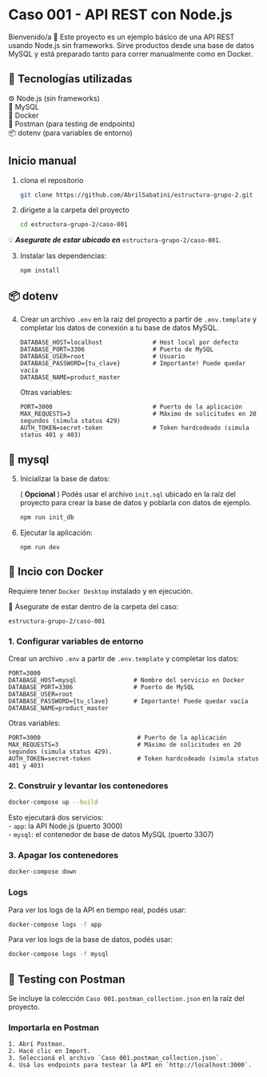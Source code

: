 
# Caso 001 - API REST con Node.js

Bienvenido/a 👋
Este proyecto es un ejemplo básico de una API REST usando Node.js sin frameworks.
Sirve productos desde una base de datos MySQL y está preparado tanto para correr manualmente como en Docker.
               
## 🧰 Tecnologías utilizadas
⚙️ Node.js (sin frameworks)  
🐬 MySQL  
🐳 Docker  
🧪 Postman (para testing de endpoints)  
📦 dotenv (para variables de entorno)  

## Inicio manual
1. clona el repositorio 
    ```bash
    git clone https://github.com/AbrilSabatini/estructura-grupo-2.git 
    ```
2. dirigete a la carpeta del proyecto   
    
    ```bash
    cd estructura-grupo-2/caso-001
    ```
💡 ***Asegurate de estar ubicado en*** `estructura-grupo-2/caso-001`.  

3. Instalar las dependencias:

    ```
    npm install
    ```
## 📦 dotenv
4. Crear un archivo `.env` en la raiz del proyecto a partir de `.env.template` y completar los datos de conexión a tu base de datos MySQL.
    ``` .env
   DATABASE_HOST=localhost              # Host local por defecto
   DATABASE_PORT=3306                   # Puerto de MySQL 
   DATABASE_USER=root                   # Usuario 
   DATABASE_PASSWORD={tu_clave}         # Importante! Puede quedar vacía   
   DATABASE_NAME=product_master       
   ```

   Otras variables:
   ``` .env
   PORT=3000                            # Puerto de la aplicación
   MAX_REQUESTS=3                       # Máximo de solicitudes en 20 segundos (simula status 429)
   AUTH_TOKEN=secret-token              # Token hardcodeado (simula status 401 y 403)
   ```
## 🐬 mysql
5. Inicializar la base de datos:

    ( **Opcional** ) Podés usar el archivo `init.sql` ubicado en la raíz del proyecto para crear la base de datos y poblarla con datos de ejemplo.  
    ```bash
    npm run init_db 
    ```
6. Ejecutar la aplicación:

    ```
    npm run dev
    ```
    
## 🐳 Incio con Docker
Requiere tener `Docker Desktop` instalado y en ejecución.  
  
📁 Asegurate de estar dentro de la carpeta del caso:

    estructura-grupo-2/caso-001
    

### 1. Configurar variables de entorno
   Crear un archivo `.env` a partir de `.env.template` y completar los datos:  
   ``` .env
   PORT=3000
   DATABASE_HOST=mysql                # Nombre del servicio en Docker
   DATABASE_PORT=3306                 # Puerto de MySQL 
   DATABASE_USER=root                 
   DATABASE_PASSWORD={tu_clave}       # Importante! Puede quedar vacía  
   DATABASE_NAME=product_master       
   ```

  Otras variables:
  ``` .env
  PORT=3000                           # Puerto de la aplicación
  MAX_REQUESTS=3                      # Máximo de solicitudes en 20 segundos (simula status 429). 
  AUTH_TOKEN=secret-token             # Token hardcodeado (simula status 401 y 403)
  ```
### 2. Construir y levantar los contenedores  
   ``` bash
   docker-compose up --build
   ```

  Esto ejecutará dos servicios:  
     - `app`: la API Node.js (puerto 3000)  
     - `mysql`: el contenedor de base de datos MySQL (puerto 3307)  

### 3. Apagar los contenedores  
  ```bash
  docker-compose down
  ```

### Logs  
Para ver los logs de la API en tiempo real, podés usar:
```bash
docker-compose logs -f app
```

Para ver los logs de la base de datos, podés usar:  
```bash
docker-compose logs -f mysql
```

## 🧪 Testing con Postman
Se incluye la colección `Caso 001.postman_collection.json` en la raíz del proyecto.

### Importarla en Postman
    1. Abrí Postman.  
    2. Hacé clic en Import.  
    3. Seleccioná el archivo `Caso 001.postman_collection.json`.  
    4. Usá los endpoints para testear la API en `http://localhost:3000`.  

